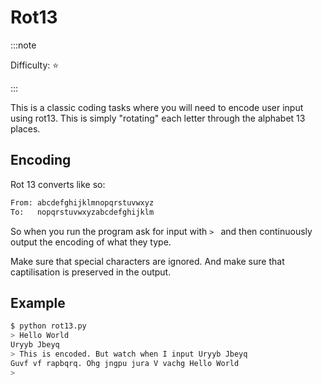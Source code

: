 # Rot13

:::note

Difficulty: ⭐

:::

This is a classic coding tasks where you will need to encode user input using rot13. This is simply "rotating" each letter through the alphabet 13 places.

## Encoding

Rot 13 converts like so:

```txt
From: abcdefghijklmnopqrstuvwxyz
To:   nopqrstuvwxyzabcdefghijklm
```

So when you run the program ask for input with `> ` and then continuously output the encoding of what they type.

Make sure that special characters are ignored. And make sure that captilisation is preserved in the output.

## Example

```bash
$ python rot13.py
> Hello World
Uryyb Jbeyq
> This is encoded. But watch when I input Uryyb Jbeyq
Guvf vf rapbqrq. Ohg jngpu jura V vachg Hello World
> 
```
